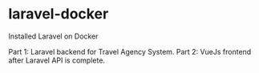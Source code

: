 # laravel-docker

Installed Laravel on Docker

Part 1: Laravel backend for Travel Agency System.
Part 2: VueJs frontend after Laravel API is complete.
